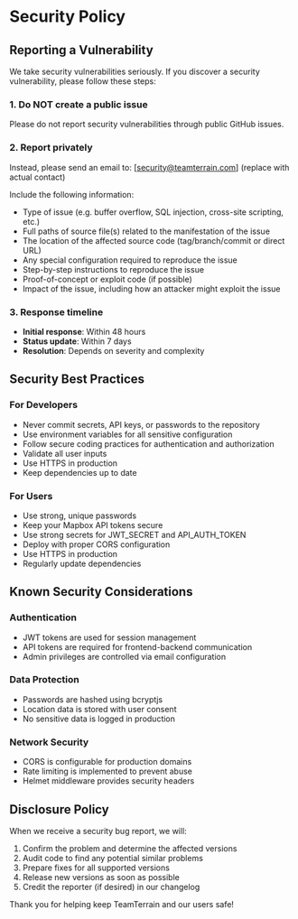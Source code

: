 # Security Policy

## Reporting a Vulnerability

We take security vulnerabilities seriously. If you discover a security vulnerability, please follow these steps:

### 1. Do NOT create a public issue

Please do not report security vulnerabilities through public GitHub issues.

### 2. Report privately

Instead, please send an email to: [security@teamterrain.com] (replace with actual contact)

Include the following information:

- Type of issue (e.g. buffer overflow, SQL injection, cross-site scripting, etc.)
- Full paths of source file(s) related to the manifestation of the issue
- The location of the affected source code (tag/branch/commit or direct URL)
- Any special configuration required to reproduce the issue
- Step-by-step instructions to reproduce the issue
- Proof-of-concept or exploit code (if possible)
- Impact of the issue, including how an attacker might exploit the issue

### 3. Response timeline

- **Initial response**: Within 48 hours
- **Status update**: Within 7 days
- **Resolution**: Depends on severity and complexity

## Security Best Practices

### For Developers

- Never commit secrets, API keys, or passwords to the repository
- Use environment variables for all sensitive configuration
- Follow secure coding practices for authentication and authorization
- Validate all user inputs
- Use HTTPS in production
- Keep dependencies up to date

### For Users

- Use strong, unique passwords
- Keep your Mapbox API tokens secure
- Use strong secrets for JWT_SECRET and API_AUTH_TOKEN
- Deploy with proper CORS configuration
- Use HTTPS in production
- Regularly update dependencies

## Known Security Considerations

### Authentication

- JWT tokens are used for session management
- API tokens are required for frontend-backend communication
- Admin privileges are controlled via email configuration

### Data Protection

- Passwords are hashed using bcryptjs
- Location data is stored with user consent
- No sensitive data is logged in production

### Network Security

- CORS is configurable for production domains
- Rate limiting is implemented to prevent abuse
- Helmet middleware provides security headers

## Disclosure Policy

When we receive a security bug report, we will:

1. Confirm the problem and determine the affected versions
2. Audit code to find any potential similar problems
3. Prepare fixes for all supported versions
4. Release new versions as soon as possible
5. Credit the reporter (if desired) in our changelog

Thank you for helping keep TeamTerrain and our users safe!

